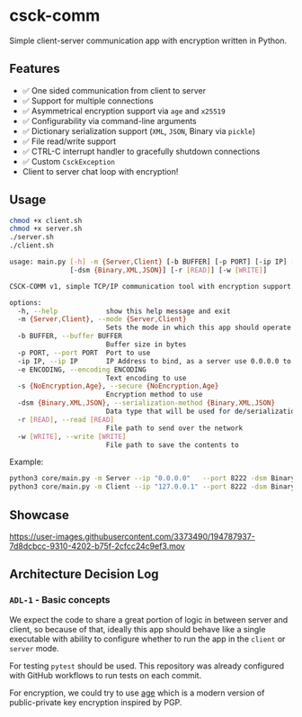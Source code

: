# csck-comm

Simple client-server communication app with encryption written in Python.


## Features

 - ✅ One sided communication from client to server
 - ✅ Support for multiple connections
 - ✅ Asymmetrical encryption support via `age` and `x25519`
 - ✅ Configurability via command-line arguments
 - ✅ Dictionary serialization support (`XML`, `JSON`, Binary via `pickle`)
 - ✅ File read/write support
 - ✅ CTRL-C interrupt handler to gracefully shutdown connections
 - ✅ Custom `CsckException`
 - Client to server chat loop with encryption!

## Usage

```bash
chmod +x client.sh
chmod +x server.sh
./server.sh
./client.sh
```

```bash
usage: main.py [-h] -m {Server,Client} [-b BUFFER] [-p PORT] [-ip IP] [-e ENCODING] [-s {NoEncryption,Age}]
               [-dsm {Binary,XML,JSON}] [-r [READ]] [-w [WRITE]]

CSCK-COMM v1, simple TCP/IP communication tool with encryption support.

options:
  -h, --help            show this help message and exit
  -m {Server,Client}, --mode {Server,Client}
                        Sets the mode in which this app should operate
  -b BUFFER, --buffer BUFFER
                        Buffer size in bytes
  -p PORT, --port PORT  Port to use
  -ip IP, --ip IP       IP Address to bind, as a server use 0.0.0.0 to bind on all available interfaces
  -e ENCODING, --encoding ENCODING
                        Text encoding to use
  -s {NoEncryption,Age}, --secure {NoEncryption,Age}
                        Encryption method to use
  -dsm {Binary,XML,JSON}, --serialization-method {Binary,XML,JSON}
                        Data type that will be used for de/serialization for a dictionary
  -r [READ], --read [READ]
                        File path to send over the network
  -w [WRITE], --write [WRITE]
                        File path to save the contents to
```

Example:
```bash
python3 core/main.py -m Server --ip "0.0.0.0"   --port 8222 -dsm Binary
python3 core/main.py -m Client --ip "127.0.0.1" --port 8222 -dsm Binary
```

## Showcase

https://user-images.githubusercontent.com/3373490/194787937-7d8dcbcc-9310-4202-b75f-2cfcc24c9ef3.mov


## Architecture Decision Log

### `ADL-1` - Basic concepts

We expect the code to share a great portion of logic in between server and client, so because of that, ideally this app should behave like a single executable with ability to configure whether to run the app in the `client` or `server` mode.

For testing `pytest` should be used.
This repository was already configured with GitHub workflows to run tests on each commit.

For encryption, we could try to use [age](https://github.com/FiloSottile/age) which is a modern version of public-private key encryption inspired by PGP.


